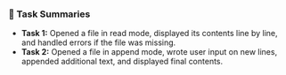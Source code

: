 ### 📌 Task Summaries

- **Task 1:** Opened a file in read mode, displayed its contents line by line, and handled errors if the file was missing.  
- **Task 2:** Opened a file in append mode, wrote user input on new lines, appended additional text, and displayed final contents.  
